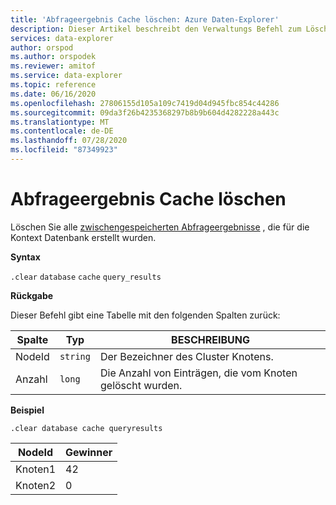 ```yaml
---
title: 'Abfrageergebnis Cache löschen: Azure Daten-Explorer'
description: Dieser Artikel beschreibt den Verwaltungs Befehl zum Löschen des zwischengespeicherten Datenbankschemas in Azure Daten-Explorer.
services: data-explorer
author: orspod
ms.author: orspodek
ms.reviewer: amitof
ms.service: data-explorer
ms.topic: reference
ms.date: 06/16/2020
ms.openlocfilehash: 27806155d105a109c7419d04d945fbc854c44286
ms.sourcegitcommit: 09da3f26b4235368297b8b9b604d4282228a443c
ms.translationtype: MT
ms.contentlocale: de-DE
ms.lasthandoff: 07/28/2020
ms.locfileid: "87349923"
---
```

# <a name="clear-query-results-cache"></a>Abfrageergebnis Cache löschen

Löschen Sie alle [zwischengespeicherten Abfrageergebnisse](../query/query-results-cache.md) , die für die Kontext Datenbank erstellt wurden.

**Syntax**

`.clear` `database` `cache` `query_results`

**Rückgabe**

Dieser Befehl gibt eine Tabelle mit den folgenden Spalten zurück:

|Spalte    |Typ    |BESCHREIBUNG
|---|---|---
|NodeId|`string`|Der Bezeichner des Cluster Knotens.
|Anzahl|`long`|Die Anzahl von Einträgen, die vom Knoten gelöscht wurden.

**Beispiel**

```kusto
.clear database cache queryresults
```

|NodeId|Gewinner|
|---|---|
|Knoten1|42
|Knoten2|0
